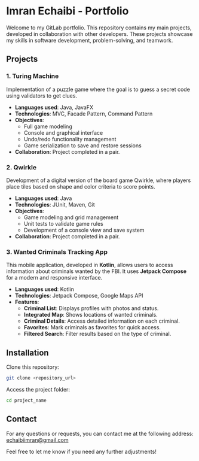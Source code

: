 # Imran Echaibi - Portfolio

Welcome to my GitLab portfolio. This repository contains my main projects, developed in collaboration with other developers. These projects showcase my skills in software development, problem-solving, and teamwork.

## Projects

### 1. Turing Machine
Implementation of a puzzle game where the goal is to guess a secret code using validators to get clues.
- **Languages used**: Java, JavaFX
- **Technologies**: MVC, Facade Pattern, Command Pattern
- **Objectives**:
  - Full game modeling
  - Console and graphical interface
  - Undo/redo functionality management
  - Game serialization to save and restore sessions
- **Collaboration**: Project completed in a pair.

### 2. Qwirkle
Development of a digital version of the board game Qwirkle, where players place tiles based on shape and color criteria to score points.
- **Languages used**: Java
- **Technologies**: JUnit, Maven, Git
- **Objectives**:
  - Game modeling and grid management
  - Unit tests to validate game rules
  - Development of a console view and save system
- **Collaboration**: Project completed in a pair.

### 3. Wanted Criminals Tracking App
This mobile application, developed in **Kotlin**, allows users to access information about criminals wanted by the FBI. It uses **Jetpack Compose** for a modern and responsive interface.
- **Languages used**: Kotlin
- **Technologies**: Jetpack Compose, Google Maps API
- **Features**:
  - **Criminal List**: Displays profiles with photos and status.
  - **Integrated Map**: Shows locations of wanted criminals.
  - **Criminal Details**: Access detailed information on each criminal.
  - **Favorites**: Mark criminals as favorites for quick access.
  - **Filtered Search**: Filter results based on the type of criminal.

## Installation

Clone this repository:
```bash
git clone <repository_url>
```

Access the project folder:
```bash
cd project_name
```

## Contact
For any questions or requests, you can contact me at the following address: echaibiimran@gmail.com

Feel free to let me know if you need any further adjustments!
